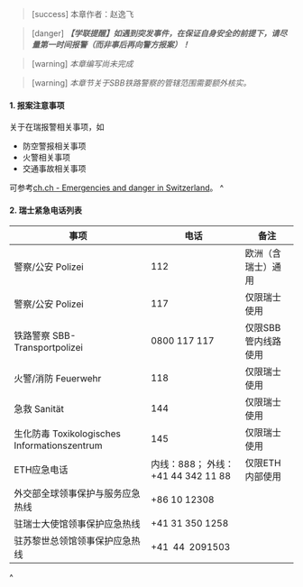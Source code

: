 > [success] 本章作者：赵逸飞

> [danger] ***【学联提醒】如遇到突发事件，在保证自身安全的前提下，请尽量第一时间报警（而非事后再向警方报案）！***

>  [warning] *本章编写尚未完成*

> [warning] *本章节关于SBB铁路警察的管辖范围需要额外核实。*
#### **1. 报案注意事项**
关于在瑞报警相关事项，如

* 防空警报相关事项
* 火警相关事项
* 交通事故相关事项

可参考[ch.ch - Emergencies and danger in Switzerland](https://www.ch.ch/en/safety-and-justice/emergencies-and-danger#emergency-numbers-in-switzerland)。
^
#### **2. 瑞士紧急电话列表**


| 事项                                           | 电话                              | 备注          |
| -------------------------------------------- | ------------------------------- | ----------- |
| 警察/公安 Polizei                                | 112                             | 欧洲（含瑞士）通用   |
| 警察/公安 Polizei                                | 117                             | 仅限瑞士使用      |
| 铁路警察&#xA; SBB-Transportpolizei               | 0800 117 117                    | 仅限SBB管内线路使用 |
| 火警/消防 Feuerwehr                              | 118                             | 仅限瑞士使用      |
| 急救  Sanität                                  | 144                             | 仅限瑞士使用      |
| 生化防毒&#xA;Toxikologisches Informationszentrum | 145                             | 仅限瑞士使用      |
| ETH应急电话                                      | 内线：888；&#xA;外线：+41 44 342 11 88 | 仅限ETH内部使用   |
| 外交部全球领事保护与服务应急热线                             | +86 10 12308                    |             |
| 驻瑞士大使馆领事保护应急热线                               | +41 31 350 1258                 |             |
| 驻苏黎世总领馆领事保护应急热线                              | +41 44 2091503                  |             |

^